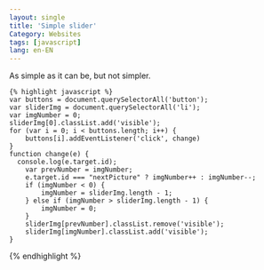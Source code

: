 ```yaml
---
layout: single
title: 'Simple slider'
Category: Websites
tags: [javascript]
lang: en-EN
---
```

As simple as it can be, but not simpler.

    {% highlight javascript %} 
    var buttons = document.querySelectorAll('button');
    var sliderImg = document.querySelectorAll('li');
    var imgNumber = 0;
    sliderImg[0].classList.add('visible');
    for (var i = 0; i < buttons.length; i++) {
        buttons[i].addEventListener('click', change)
    }
    function change(e) {
      console.log(e.target.id);
        var prevNumber = imgNumber;
        e.target.id === "nextPicture" ? imgNumber++ : imgNumber--;
        if (imgNumber < 0) {
            imgNumber = sliderImg.length - 1;
        } else if (imgNumber > sliderImg.length - 1) {
            imgNumber = 0;
        }
        sliderImg[prevNumber].classList.remove('visible');
        sliderImg[imgNumber].classList.add('visible');
    }   
   {% endhighlight %} 
